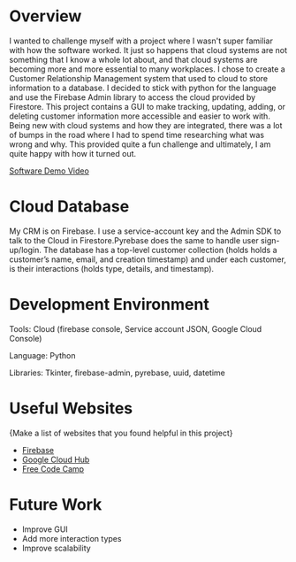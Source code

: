 # Overview

I wanted to challenge myself with a project where I wasn't super familiar with how the software worked. It just so happens that cloud systems are not something that I know a whole lot about, and that cloud systems are becoming more and more essential to many workplaces. I chose to create a Customer Relationship Management system that used to cloud to store information to a database. I decided to stick with python for the language and use the Firebase Admin library to access the cloud provided by Firestore. This project contains a GUI to make tracking, updating, adding, or deleting customer information more accessible and easier to work with. Being new with cloud systems and how they are integrated, there was a lot of bumps in the road where I had to spend time researching what was wrong and why. This provided quite a fun challenge and ultimately, I am quite happy with how it turned out.

[Software Demo Video](http://youtube.link.goes.here)

# Cloud Database

My CRM is on Firebase. I use a service-account key and the Admin SDK to talk to the Cloud in Firestore.Pyrebase does the same to handle user sign-up/login. The database has a top-level customer collection (holds holds a customer’s name, email, and creation timestamp) and under each customer, is their interactions (holds type, details, and timestamp).

# Development Environment

Tools: Cloud (firebase console, Service account JSON, Google Cloud Console)

Language: Python

Libraries: Tkinter, firebase-admin, pyrebase, uuid, datetime

# Useful Websites

{Make a list of websites that you found helpful in this project}

- [Firebase](https://console.firebase.google.com/u/0/)
- [Google Cloud Hub](https://console.cloud.google.com/cloud-hub/)
- [Free Code Camp](https://www.freecodecamp.org/news/how-to-get-started-with-firebase-using-python/)

# Future Work

- Improve GUI
- Add more interaction types
- Improve scalability
